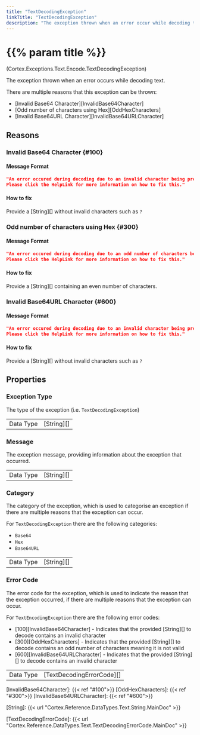 ```yaml
---
title: "TextDecodingException"
linkTitle: "TextDecodingException"
description: "The exception thrown when an error occur while decoding text."
---
```


# {{% param title %}}

<p class="namespace">(Cortex.Exceptions.Text.Encode.TextDecodingException)</p>

The exception thrown when an error occurs while decoding text.

There are multiple reasons that this exception can be thrown:

- [Invalid Base64 Character][InvalidBase64Character]
- [Odd number of characters using Hex][OddHexCharacters]
- [Invalid Base64URL Character][InvalidBase64URLCharacter]

## Reasons

### Invalid Base64 Character {#100}

#### Message Format

```json
"An error occured during decoding due to an invalid character being present.
Please click the HelpLink for more information on how to fix this."
```

#### How to fix

Provide a [String][] without invalid characters such as `?`

### Odd number of characters using Hex {#300}

#### Message Format

```json
"An error occured during decoding due to an odd number of characters being present.
Please click the HelpLink for more information on how to fix this."
```

#### How to fix

Provide a [String][] containing an even number of characters.

### Invalid Base64URL Character {#600}

#### Message Format

```json
"An error occured during decoding due to an invalid character being present.
Please click the HelpLink for more information on how to fix this."
```

#### How to fix

Provide a [String][] without invalid characters such as `?`

## Properties

### Exception Type

The type of the exception (i.e. `TextDecodingException`)

| | |
|-----------|------------|
| Data Type | [String][] |

### Message

The exception message, providing information about the exception that occurred.

| | |
|-----------|------------|
| Data Type | [String][] |

### Category

The category of the exception, which is used to categorise an exception if there are multiple reasons that the exception can occur.

For `TextDecodingException` there are the following categories:

- `Base64`
- `Hex`
- `Base64URL`

| | |
|-----------|------------|
| Data Type | [String][] |

### Error Code

The error code for the exception, which is used to indicate the reason that the exception occurred, if there are multiple reasons that the exception can occur.

For `TextEncodingException` there are the following error codes:

- [100][InvalidBase64Character] - Indicates that the provided [String][] to decode contains an invalid character
- [300][OddHexCharacters] - Indicates that the provided [String][] to decode contains an odd number of characters meaning it is not valid
- [600][InvalidBase64URLCharacter] - Indicates that the provided [String][] to decode contains an invalid character

| | |
|-----------|---------------------------|
| Data Type | [TextDecodingErrorCode][] |

[InvalidBase64Character]: {{< ref "#100">}}
[OddHexCharacters]: {{< ref "#300">}}
[InvalidBase64URLCharacter]: {{< ref "#600">}}

[String]: {{< url "Cortex.Reference.DataTypes.Text.String.MainDoc" >}}

[TextDecodingErrorCode]: {{< url "Cortex.Reference.DataTypes.Text.TextDecodingErrorCode.MainDoc" >}}
